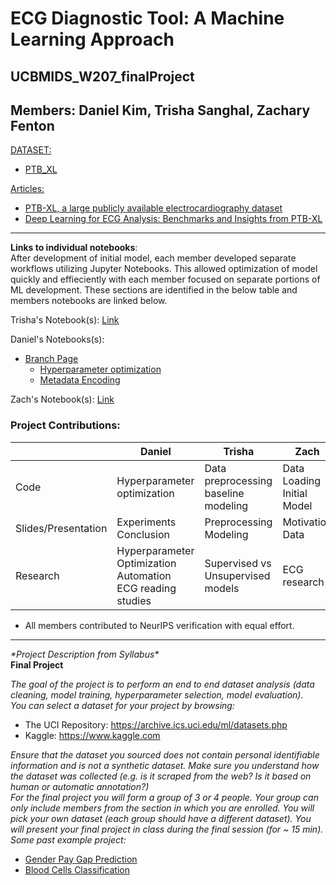# ECG Diagnostic Tool: A Machine Learning Approach<br>
## UCBMIDS_W207_finalProject<br>

Members:
Daniel Kim, Trisha Sanghal, Zachary Fenton
---
<ins>DATASET:</ins>
- [PTB_XL](https://physionet.org/content/ptb-xl/1.0.3/)</br>

<ins>Articles:</ins>
- [PTB-XL, a large publicly available electrocardiography dataset](https://www.nature.com/articles/s41597-020-0495-6#citeas)
- [Deep Learning for ECG Analysis: Benchmarks and Insights from PTB-XL](https://arxiv.org/pdf/2004.13701.pdf)
---
__Links to individual notebooks__:<br>
After development of initial model, each member developed separate workflows utilizing Jupyter Notebooks. This allowed optimization of model quickly and effieciently with each member focused on separate portions of ML development. These sections are identified in the below table and members notebooks are linked below. 

Trisha's Notebook(s): [Link](https://github.com/zfenton/UCBMIDS_W207_finalProject/blob/trisha-branch/ekg_classification.ipynb)<br>

Daniel's Notebooks(s):
  - [Branch Page](https://github.com/zfenton/UCBMIDS_W207_finalProject/tree/daniel_branch)
    - [Hyperparameter optimization](https://github.com/zfenton/UCBMIDS_W207_finalProject/blob/daniel_branch/hp_tuning.ipynb)
    - [Metadata Encoding](https://github.com/zfenton/UCBMIDS_W207_finalProject/blob/daniel_branch/metadata_encoding_and_parameter_optimization.ipynb)<br>
    
Zach's Notebook(s): [Link](https://github.com/zfenton/UCBMIDS_W207_finalProject/blob/zach_branch/ekg_test.ipynb)

### Project Contributions:

||Daniel|Trisha|Zach|
|----|------|------|----|
|Code|Hyperparameter optimization|Data preprocessing<br>baseline modeling|Data Loading<br>Initial Model|
|Slides/Presentation|Experiments Conclusion|Preprocessing<br>Modeling|Motivation<br>Data|
|Research|Hyperparameter Optimization Automation<br>ECG reading studies|Supervised vs<br>Unsupervised models|ECG research|

- All members contributed to NeurIPS verification with equal effort.
---
_\*Project Description from Syllabus\*_ <br>
__Final Project__

_The goal of the project is to perform an end to end dataset analysis (data cleaning, model training, hyperparameter selection, model evaluation).</br>
You can select a dataset for your project by browsing:</br>_
- The UCI Repository: https://archive.ics.uci.edu/ml/datasets.php</br>
- Kaggle: https://www.kaggle.com</br>

_Ensure that the dataset you sourced does not contain personal identifiable information and is not a synthetic dataset. Make sure you understand how the dataset was collected (e.g. is it scraped from the web? Is it based on human or automatic annotation?)</br>
For the final project you will form a group of 3 or 4 people. Your group can only include members from the section in which you are enrolled. You will pick your own dataset (each group should have a different dataset). You will present your final project in class during the final session (for ~ 15 min).</br>
Some past example project:</br>_
- [Gender Pay Gap Prediction](https://www.google.com/url?q=https://github.com/lokdurk/UCB_MIDS_207_Final_Project&sa=D&source=editors&ust=1708552120461013&usg=AOvVaw0RBk85oG26WLjFs7RBi6jP)
- [Blood Cells Classification](https://www.google.com/url?q=https://github.com/zacharyzimm/w207-spring-zimmerman-coker-prakash&sa=D&source=editors&ust=1708552120461318&usg=AOvVaw1jkBEJ22viQSI8R-r-XOhF)
